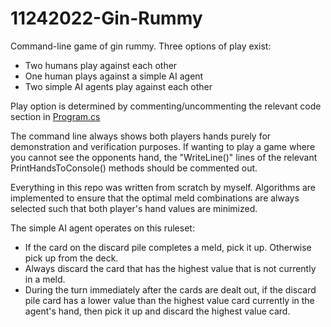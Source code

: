 # 11242022-Gin-Rummy

Command-line game of gin rummy. Three options of play exist:

- Two humans play against each other
- One human plays against a simple AI agent
- Two simple AI agents play against each other

Play option is determined by commenting/uncommenting the relevant code section in [Program.cs](https://github.com/ConkyTheGreat/11242022-Gin-Rummy/blob/master/Program.cs)

The command line always shows both players hands purely for demonstration and verification purposes. If wanting to play a game where you cannot see the opponents
hand, the "WriteLine()" lines of the relevant PrintHandsToConsole() methods should be commented out. 

Everything in this repo was written from scratch by myself. Algorithms are implemented to ensure that the optimal meld combinations are always selected such that
both player's hand values are minimized. 

The simple AI agent operates on this ruleset:
- If the card on the discard pile completes a meld, pick it up. Otherwise pick up from the deck.
- Always discard the card that has the highest value that is not currently in a meld.  
- During the turn immediately after the cards are dealt out, if the discard pile card has a lower value than the highest value card currently in the agent's hand, then pick it up and discard the highest value card.
